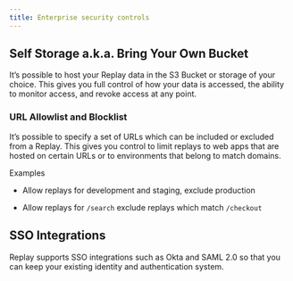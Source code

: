```yaml
---
title: Enterprise security controls
---
```


## Self Storage a.k.a. Bring Your Own Bucket

It’s possible to host your Replay data in the S3 Bucket or storage of your choice. This gives you full control of how your data is accessed, the ability to monitor access, and revoke access at any point.

### URL Allowlist and Blocklist

It’s possible to specify a set of URLs which can be included or excluded from a Replay. This gives you control to limit replays to web apps that are hosted on certain URLs or to environments that belong to match domains.

Examples

- Allow replays for development and staging, exclude production

- Allow replays for `/search` exclude replays which match `/checkout`

## SSO Integrations

Replay supports SSO integrations such as Okta and SAML 2.0 so that you can keep your existing identity and authentication system.
